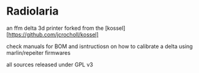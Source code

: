 # Radiolaria
an ffm delta 3d printer forked from the [kossel][https://github.com/jcrocholl/kossel]

check manuals for BOM and isntructiosn on how to calibrate a delta using marlin/repeiter firmwares

all sources released under GPL v3
